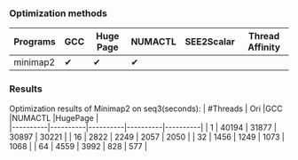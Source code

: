 
### Optimization methods
| Programs | GCC      | Huge Page| NUMACTL  |SEE2Scalar | Thread Affinity|
|----------|----------|----------|----------|----------|----------|
| minimap2 |&#10004;  |&#10004;  |&#10004;  |          |          |


### Results
Optimization results of Minimap2 on seq3(seconds):
| #Threads | Ori      |GCC       |NUMACTL  |HugePage   |           
|----------|----------|----------|----------|----------|
| 1        | 40194   | 31877     | 30897    | 30221    |
| 16       | 2822    | 2249      | 2057     | 2050     |
| 32       | 1456    | 1249      | 1073     | 1068     |
| 64       | 4559    | 3992      | 828      | 577      |
